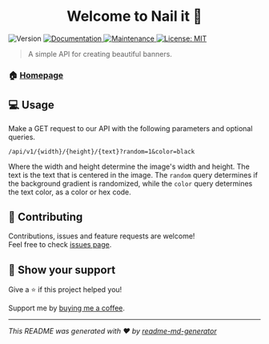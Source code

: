 <h1 align="center">Welcome to Nail it 👋</h1>
<p>
  <img alt="Version" src="https://img.shields.io/badge/version-0.0.1-blue.svg?cacheSeconds=2592000" />
  <a href="https://github.com/maxson52/nail-it#readme" target="_blank">
    <img alt="Documentation" src="https://img.shields.io/badge/documentation-yes-brightgreen.svg" />
  </a>
  <a href="https://github.com/maxson52/nail-it/graphs/commit-activity" target="_blank">
    <img alt="Maintenance" src="https://img.shields.io/badge/Maintained%3F-yes-green.svg" />
  </a>
  <a href="#" target="_blank">
    <img alt="License: MIT" src="https://img.shields.io/github/license/maxson52/nail-it" />
  </a>
</p>

> A simple API for creating beautiful banners.

### 🏠 [Homepage](https://nail-it.glitch.me)

## 💻 Usage

Make a GET request to our API with the following parameters and
optional queries.

`/api/v1/{width}/{height}/{text}?random=1&color=black`

Where the width and height determine the image's width and height. The text is the text that is centered in the image. The `random` query determines if the background gradient is randomized, while the `color` query determines the text color, as a color or hex code.

## 🤝 Contributing

Contributions, issues and feature requests are welcome!<br />Feel free to check [issues page](https://github.com/maxson52/nail-it/issues).

## 🙏 Show your support

Give a ⭐️ if this project helped you!

Support me by [buying me a coffee](https://buymeacoffee.com/maxson).

---

_This README was generated with ❤️ by [readme-md-generator](https://github.com/kefranabg/readme-md-generator)_
